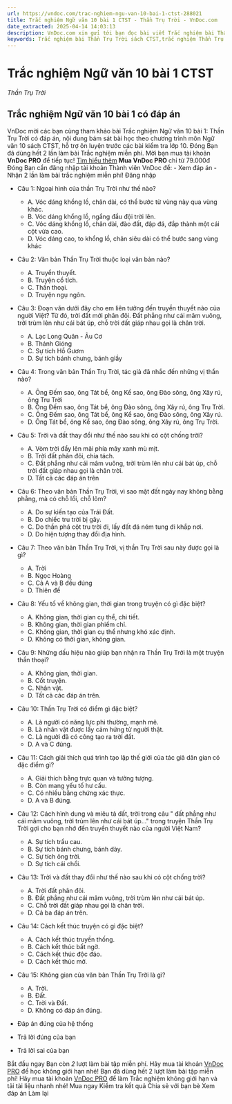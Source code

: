 ```yaml
---
url: https://vndoc.com/trac-nghiem-ngu-van-10-bai-1-ctst-288021
title: Trắc nghiệm Ngữ văn 10 bài 1 CTST - Thần Trụ Trời - VnDoc.com
date_extracted: 2025-04-14 14:03:13
description: VnDoc.com xin gửi tới bạn đọc bài viết Trắc nghiệm bài Thần Trụ Trời sách CTST. Mời các bạn cùng tham khảo chi tiết bài viết dưới đây nhé.
keywords: Trắc nghiệm bài Thần Trụ Trời sách CTST,trắc nghiệm Thần Trụ Trời,trắc nghiệm ngữ văn 10 CTST,trắc nghiệm bài Thần Trụ Trời CTST,thần trụ trời,trắc nghiệm văn 10
---
```


# Trắc nghiệm Ngữ văn 10 bài 1 CTST
 _Thần Trụ Trời_
## Trắc nghiệm Ngữ văn 10 bài 1 có đáp án
VnDoc mời các bạn cùng tham khảo bài Trắc nghiệm Ngữ văn 10 bài 1: Thần Trụ Trời có đáp án, nội dung bám sát bài học theo chương trình môn Ngữ văn 10 sách CTST, hỗ trợ ôn luyện trước các bài kiểm tra lớp 10.
Đóng
Bạn đã dùng hết 2 lần làm bài Trắc nghiệm miễn phí. Mời bạn mua tài khoản **VnDoc PRO** để tiếp tục\! [Tìm hiểu thêm](</pro>)
**Mua VnDoc PRO** chỉ từ 79.000đ
Đóng
Bạn cần đăng nhập tài khoản Thành viên VnDoc để:
\- Xem đáp án
\- Nhận 2 lần làm bài trắc nghiệm miễn phí\!
Đăng nhập 
  * Câu 1: Ngoại hình của thần Trụ Trời như thế nào?
    * A. Vóc dáng khổng lồ, chân dài, có thể bước từ vùng này qua vùng khác.
    * B. Vóc dáng khổng lồ, ngẩng đầu đội trời lên.
    * C. Vóc dáng khổng lồ, chân dài, đào đất, đập đá, đắp thành một cái cột vừa cao.
    * D. Vóc dáng cao, to khổng lồ, chân siêu dài có thể bước sang vùng khác
  * Câu 2: Văn bản Thần Trụ Trời thuộc loại văn bản nào?
    * A. Truyền thuyết.
    * B. Truyện cổ tích.
    * C. Thần thoại.
    * D. Truyện ngụ ngôn.
  * Câu 3: Đoạn văn dưới đây cho em liên tưởng đến truyền thuyết nào của người Việt? Từ đó, trời đất mới phân đôi. Đất phẳng như cái mâm vuông, trời trùm lên như cái bát úp, chỗ trời đất giáp nhau gọi là chân trời.
    * A. Lạc Long Quân - Âu Cơ
    * B. Thánh Gióng
    * C. Sự tích Hồ Gươm
    * D. Sự tích bánh chưng, bánh giầy
  * Câu 4: Trong văn bản Thần Trụ Trời, tác giả đã nhắc đến những vị thần nào?
    * A. Ông Đếm sao, ông Tát bể, ông Kể sao, ông Đào sông, ông Xây rú, ông Tru Trời
    * B. Ông Đếm sao, ông Tát bể, ông Đào sông, ông Xây rú, ông Trụ Trời.
    * C. Ông Đếm sao, ông Tát bể, ông Kể sao, ông Đào sông, ông Xây rú.
    * D. Ông Tát bể, ông Kể sao, ông Đào sông, ông Xây rú, ông Trụ Trời.
  * Câu 5: Trời và đất thay đổi như thế nào sau khi có cột chống trời?
    * A. Vòm trời đẩy lên mãi phía mây xanh mù mịt.
    * B. Trời đất phân đôi, chia tách.
    * C. Đất phẳng như cái mâm vuông, trời trùm lên như cái bát úp, chỗ trời đất giáp nhau gọi là chân trời.
    * D. Tất cả các đáp án trên
  * Câu 6: Theo văn bản Thần Trụ Trời, vì sao mặt đất ngày nay không bằng phẳng, mà có chỗ lồi, chỗ lõm?
    * A. Do sự kiến tạo của Trái Đất.
    * B. Do chiếc tru trời bị gãy.
    * C. Do thần phá cột tru trời đi, lấy đất đá ném tung đi khắp nơi.
    * D. Do hiện tượng thay đổi địa hình.
  * Câu 7: Theo văn bản Thần Trụ Trời, vị thần Trụ Trời sau này được gọi là gì?
    * A. Trời
    * B. Ngọc Hoàng
    * C. Cả A và B đều đúng
    * D. Thiên đế
  * Câu 8: Yếu tố về không gian, thời gian trong truyện có gì đặc biệt? 
    * A. Không gian, thời gian cụ thể, chi tiết.
    * B. Không gian, thời gian phiếm chỉ.
    * C. Không gian, thời gian cụ thể nhưng khó xác định.
    * D. Không có thời gian, không gian.
  * Câu 9: Những dấu hiệu nào giúp bạn nhận ra Thần Trụ Trời là một truyện thần thoại? 
    * A. Không gian, thời gian.
    * B. Cốt truyện.
    * C. Nhân vật.
    * D. Tất cả các đáp án trên.
  * Câu 10: Thần Trụ Trời có điểm gì đặc biệt? 
    * A. Là người có năng lực phi thường, mạnh mẽ.
    * B. Là nhân vật được lấy cảm hứng từ người thật.
    * C. Là người đã có công tạo ra trời đất.
    * D. A và C đúng.
  * Câu 11: Cách giải thích quá trình tạo lập thế giới của tác giả dân gian có đặc điểm gì? 
    * A. Giải thích bằng trực quan và tưởng tượng.
    * B. Còn mang yếu tố hư cấu.
    * C. Có nhiều bằng chứng xác thực.
    * D. A và B đúng.
  * Câu 12: Cách hình dung và miêu tả đất, trời trong câu " đất phẳng như cái mâm vuông, trời trùm lên như cái bát úp..." trong truyện Thần Trụ Trời gợi cho bạn nhớ đến truyền thuyết nào của người Việt Nam?
    * A. Sự tích trầu cau.
    * B. Sự tích bánh chưng, bánh dày.
    * C. Sự tích ông trời.
    * D. Sự tích cái chổi.
  * Câu 13: Trời và đất thay đổi như thế nào sau khi có cột chống trời? 
    * A. Trời đất phân đôi.
    * B. Đất phẳng như cái mâm vuông, trời trùm lên như cái bát úp.
    * C. Chỗ trời đất giáp nhau gọi là chân trời.
    * D. Cả ba đáp án trên.
  * Câu 14: Cách kết thúc truyện có gì đặc biệt? 
    * A. Cách kết thúc truyền thống.
    * B. Cách kết thúc bất ngờ.
    * C. Cách kết thúc độc đáo.
    * D. Cách kết thúc mở.
  * Câu 15: Không gian của văn bản Thần Trụ Trời là gì?
    * A. Trời.
    * B. Đất.
    * C. Trời và Đất.
    * D. Không có đáp án đúng.

  * Đáp án đúng của hệ thống
  * Trả lời đúng của bạn
  * Trả lời sai của bạn

Bắt đầu ngay
Bạn còn _2_ lượt làm bài tập miễn phí. Hãy mua tài khoản [VnDoc PRO](</pro>) để học không giới hạn nhé\!  Bạn đã dùng hết 2 lượt làm bài tập miễn phí\! Hãy mua tài khoản [VnDoc PRO](</pro>) để làm Trắc nghiệm không giới hạn và tải tài liệu nhanh nhé\!  Mua ngay
Kiểm tra kết quả Chia sẻ với bạn bè Xem đáp án Làm lại
